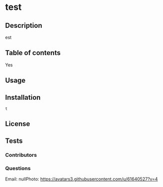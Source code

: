 # test

## Description
 est

## Table of contents
 Yes

## Usage 
 

## Installation
```t```

## License 


## Tests 


### Contributors 

### Questions 

Email: nullPhoto: https://avatars3.githubusercontent.com/u/61640527?v=4